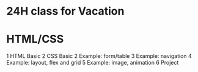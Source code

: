 # 24H class for Vacation

# HTML/CSS
1 
HTML Basic
2
CSS Basic
2 
Example: form/table
3 
Example: navigation
4 
Example: layout, flex and grid
5 
Example: image, animation
6 
Project